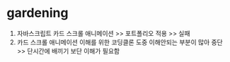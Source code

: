 # gardening
1. 자바스크립트 카드 스크롤 애니메이션 >> 포트폴리오 적용 >> 실패
2. 카드 스크롤 애니메이션 이해를 위한 코딩클론 도중 이해안되는 부분이 많아 중단 >> 단시간에 배끼기 보단 이해가 필요함
